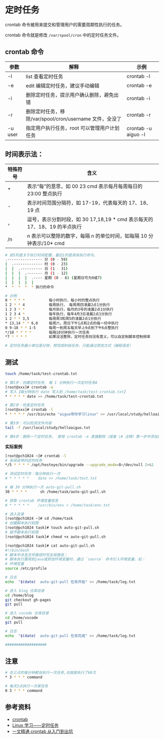 # 定时任务

crontab 命令被用来提交和管理用户的需要周期性执行的任务。

crontab 命令就是修改 `/var/spool/cron` 中的定时任务文件。

## crontab 命令

| 参数    | 解释                                                    | 示例                |
| ------- | ------------------------------------------------------- | ------------------- |
| -l      | list 查看定时任务                                       | crontab -l          |
| -e      | edit 编辑定时任务，建议手动编辑                         | crontab -e          |
| -i      | 删除定时任务，提示用户确认删除，避免出错                | crontab -i          |
| -r      | 删除定时任务，移除/var/spool/cron/username 文件，全没了 | crontab -r          |
| -u user | 指定用户执行任务，root 可以管理用户计划任务             | crontab -u aiguo -l |

## 时间表示法：

| 特殊符号 | 含义                                                                       |
| -------- | -------------------------------------------------------------------------- |
| \*       | 表示“每”的意思，如 00 23 cmd 表示每月每周每日的 23:00 整点执行             |
| -        | 表示时间范围分隔符，如 17-19，代表每天的 17、18、19 点                     |
| ，       | 逗号，表示分割时段，如 30 17,18,19 \* cmd 表示每天的 17、18、19 的半点执行 |
| /n       | n 表示可以整除的数字，每隔 n 的单位时间，如每隔 10 分钟表示/10\* cmd       |

```sh
# 前5列是关于执行时间配置，最后1列是具体执行命令。
.---------------- 分 (0 - 59)
|  .------------- 时 (0 - 23)
|  |  .---------- 日 (1 - 31)
|  |  |  .------- 月 (1 - 12)
|  |  |  |  .---- 星期 (0 - 6) (星期日可为0或7)
|  |  |  |  |
*  *  *  *  * 执行的命令

# 示例
0 * * * *           每小时执行，每小时的整点执行
1 2 * * 4           每周执行， 每周周四凌晨2点1分执行
1 2 3 * *           每月执行，每月的3号的凌晨2点1分执行
1 2 3 4 *           每年执行，每年4月3日凌晨2点1分执行
1 2 * * 3,5         每周周3和周5的凌晨2点1分执行
* 13,14 * * 6,0     每周六，周日下午1点和2点的每一份中执行
0 9-18 * * 1-5      每周一到周五每天早上9点到下午6点整执行
*/10 * * * *        每隔10分钟执行一次任务
*7 * * * *          如果没法整除，定时任务则没有意义，可以自定制脚本控制频率

# 定时任务最小单位是分钟，想完成秒级任务，只能通过其他方式（编程语言）
```

## 测试

```sh
touch /home/task/test-crontab.txt

# 第1步：创建定时任务, 每 1 分钟执行一次定时任务A
[root@xxx]# crontab -e
# 写入【每分钟执行 date 写入到 /home/task/test-crontab.txt】
* * * * * date >> /home/task/test-crontab.txt

# 第2步：检查定时任务
[root@xxx]# crontab -l
* * * * * /usr/bin/echo "aiguo带你学习linux" >> /usr/local/study/helloaiguo.txt

# 第3步：可以检测文件内容
tail -f /usr/local/study/helloaiguo.txt

# 第4步：删除一个定时任务， 使用 crontab -e 直接删除（或者 \# 注释）第一步中添加的内容即可
```

**实际案例**

```bash
[root@pch1024 ~]# crontab -l
# 系统自带的定时任务
*/5 * * * * /opt/hosteye/bin/upgrade --upgrade_mode=8>/dev/null 2>&1

# 测试定时任务：每分钟执行一次
# * * * * *    date >> /home/task/test.txt

# 每 30 分钟执行一次 auto-git-pull.sh
30 * * * *      sh /home/task/auto-git-pull.sh

# 获取 crontab 环境变量信息
# * * * * *    /usr/bin/env > /home/task/env.txt
```

```bash
# 进入目录
[root@pch1024 ~]# cd /home/task
# 创建脚本执行权限
[root@pch1024 task]# touch auto-git-pull.sh
# 授予脚本执行权限
[root@pch1024 task]# chmod +x auto-git-pull.sh

```

```bash
[root@pch1024 task]# cat auto-git-pull.sh
#!/bin/bash
# 脚本中涉及文件路径时写全局路径；
# 脚本执行要用到java或其他环境变量时，通过 `source` 命令引入环境变量，如：
# 环境变量
source /etc/profile

# 日志
echo  "$(date)  auto-git-pull 任务开始" >> /home/task/log.txt

# 进入 blog 仓库目录
cd /home/blog
git checkout gh-pages
git pull

# 进入 vscode 仓库目录
cd /home/vscode
git pull

# 日志
echo  "$(date)  auto-git-pull 任务完成" >> /home/task/log.txt

###################
```

## 注意

```bash
# 在三点的每分钟都会执行一次任务,也就是执行了60次
* 3 * * * command

# 每天3点执行一次某任务
0 3 * * * command

```

## 参考资料

-   [crontab](https://crontab.guru/)
-   [Linux 学习——定时任务](https://zhuanlan.zhihu.com/p/646216698)
-   [一文精通 crontab 从入门到出坑](https://zhuanlan.zhihu.com/p/58719487?utm_source=wechat_session)
